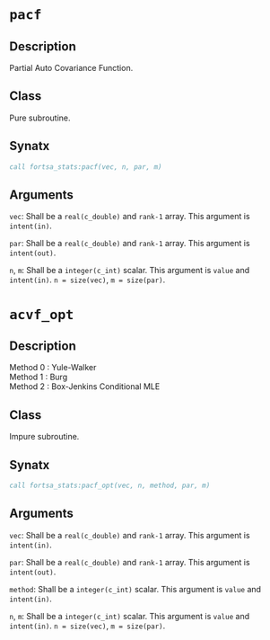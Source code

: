 # `pacf`

## Description

Partial Auto Covariance Function.

## Class

Pure subroutine.

## Synatx

```fortran
call fortsa_stats:pacf(vec, n, par, m)
```

## Arguments

`vec`: Shall be a `real(c_double)` and `rank-1` array.
This argument is `intent(in)`.

`par`: Shall be a `real(c_double)` and `rank-1` array.
This argument is `intent(out)`.

`n`, `m`: Shall be a `integer(c_int)` scalar.
This argument is `value` and `intent(in)`.
`n = size(vec)`, `m = size(par)`.

# `acvf_opt`

## Description

Method 0 : Yule-Walker<br>
Method 1 : Burg<br>
Method 2 : Box-Jenkins Conditional MLE

## Class

Impure subroutine.

## Synatx

```fortran
call fortsa_stats:pacf_opt(vec, n, method, par, m)
```

## Arguments

`vec`: Shall be a `real(c_double)` and `rank-1` array.
This argument is `intent(in)`.

`par`: Shall be a `real(c_double)` and `rank-1` array.
This argument is `intent(out)`.

`method`: Shall be a `integer(c_int)` scalar.
This argument is `value` and `intent(in)`.

`n`, `m`: Shall be a `integer(c_int)` scalar.
This argument is `value` and `intent(in)`.
`n = size(vec)`, `m = size(par)`.
